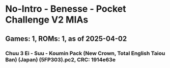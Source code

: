 # No-Intro - Benesse - Pocket Challenge V2 MIAs
## Games: 1, ROMs: 1, as of 2025-04-02

### Chuu 3 Ei - Suu - Koumin Pack (New Crown, Total English Taiou Ban) (Japan) (5FP303).pc2, CRC: 1914e63e
